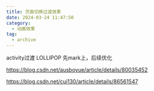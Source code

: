 ```yaml
---
title: 页面切换过渡效果
date: 2024-03-24 11:47:50
category:
  - 动画效果
tag:
  - archive
---
```

activity过渡 LOLLIPOP
先mark上，后续优化

https://blog.csdn.net/ausboyue/article/details/80035452

https://blog.csdn.net/cui130/article/details/86561547
